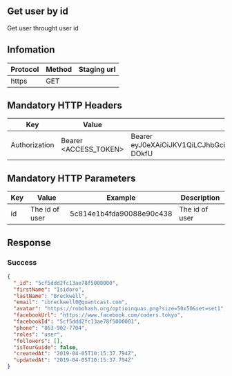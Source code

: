 ## Get user by id

Get user throught user id

## Infomation

| Protocol | Method | Staging url |
| -------- | ------ | ----------- |
| https    | GET    |             |

## Mandatory HTTP Headers

| Key           | Value                 | Example                                                                                                                                                                             |
| ------------- | --------------------- | ----------------------------------------------------------------------------------------------------------------------------------------------------------------------------------- |
| Authorization | Bearer <ACCESS_TOKEN> | Bearer eyJ0eXAiOiJKV1QiLCJhbGciOiJIUzI1NiJ9.eyJleHAiOjE1NTQ0NjU5MTcsImlhdCI6MTU1NDQ1NjkxNywic3ViIjoiNWNhMzVkYTE0OTdlOGQwMDE3N2Q3MDdlIn0.hdO_96ee0A4IuK8_OQX0qYaSEJoUSK6vSpWJy-DOkfU |

## Mandatory HTTP Parameters

| Key | Value          | Example                  | Description    |
| --- | -------------- | ------------------------ | -------------- |
| id  | The id of user | 5c814e1b4fda90088e90c438 | The id of user |

## Response

### Success

```json
{
  "_id": "5cf5ddd2fc13ae78f5000000",
  "firstName": "Isidoro",
  "lastName": "Breckwell",
  "email": "ibreckwell0@quantcast.com",
  "avatar": "https://robohash.org/optioinquas.png?size=50x50&set=set1",
  "facebookUrl": "https://www.facebook.com/coders.tokyo",
  "facebookId": "5cf5ddd2fc13ae78f5000001",
  "phone": "863-902-7704",
  "roles": "user",
  "followers": [],
  "isTourGuide": false,
  "createdAt": "2019-04-05T10:15:37.794Z",
  "updatedAt": "2019-04-05T10:15:37.794Z"
}
```
